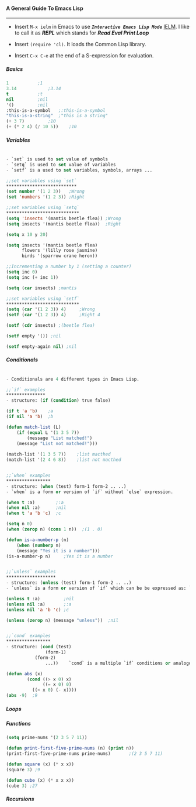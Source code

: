 #### A General Guide To Emacs Lisp
------------

- Insert `M-x ielm` in Emacs to use _**`Interactive Emacs Lisp Mode`**_ [IELM](http://wikemacs.org/wiki/IELM). I like to call it as _**REPL**_ which stands for _**Read Eval Print Loop**_  

- Insert `(require 'cl)`. It loads the Common Lisp library.

- Insert `C-x C-e` at the end of a S-expression for evaluation.

##### Basics

```el
1			;1
3.14			;3.14
t			;t
nil			;nil
'()			;nil
:this-is-a-symbol	;:this-is-a-symbol
"this-is-a-string" 	;"this is a string"
(+ 3 7)			;10
(+ (* 2 4) (/ 10 5))    ;10
```

##### Variables
```el

- `set` is used to set value of symbols
- `setq` is used to set value of variables
- `setf` is a used to set variables, symbols, arrays ...

;;set variables using `set`
***************************
(set number '(1 2 3))	;Wrong
(set 'numbers '(1 2 3)) ;Right

;;set variables using `setq`
****************************
(setq 'insects '(mantis beetle flea)) ;Wrong
(setq insects '(mantis beetle flea))  ;Right

(setq x 10 y 20) 

(setq insects '(mantis beetle flea)
      flowers '(lilly rose jasmine)
      birds '(sparrow crane heron))

;;Incrementing a number by 1 (setting a counter)
(setq inc 0)
(setq inc (+ inc 1))

(setq (car insects) ;mantis

;;set variables using `setf`
****************************
(setq (car '(1 2 3)) 4)		;Wrong
(setf (car '(1 2 3)) 4) 	;Right 4

(setf (cdr insects) ;(beetle flea)

(setf empty '()) ;nil

(setf empty-again nil) ;nil

```

##### Conditionals
```el

- Conditionals are 4 different types in Emacs Lisp.

;;`if` examples
***************
- structure: (if (condition) true false)

(if t 'a 'b)	;a
(if nil 'a 'b)  ;b

(defun match-list (L)
    (if (equal L '(1 3 5 7))
        (message "List matched!")
	(message "List not matched!")))
	
(match-list '(1 3 5 7))    ;list macthed
(match-list '(2 4 6 8))    ;list not macthed


;;`when` examples
*****************
- structure: (when (test) form-1 form-2 .. ..)
- `when` is a form or version of `if` without `else` expression.

(when t :a)    	   ;:a
(when nil :a)	   ;nil
(when t 'a 'b 'c)  ;c

(setq n 0)
(when (zerop n) (cons 1 n))  ;(1 . 0)

(defun is-a-number-p (n)
    (when (numberp n)
    (message "Yes it is a number")))
(is-a-number-p n)     ;Yes it is a number


;;`unless` examples
*******************
- structure: (unless (test) form-1 form-2 .. ..)
- `unless` is a form or version of `if` which can be be expressed as: `if not` or `if !condition`

(unless t :a) 	      ;nil	
(unless nil :a)	      ;:a
(unless nil 'a 'b 'c) ;c

(unless (zerop n) (message "unless"))  ;nil


;;`cond` examples
*****************
- structure: (cond (test)
  	     	   (form-1)
		   (form-2)
		       ...))    `cond` is a multiple `if` conditions or analogous to case statements in Algol programming langauges.   

(defun abs (x)
       	(cond ((> x 0) x)
              ((= x 0) 0)
	      ((< x 0) (- x))))
(abs -9)  ;9


```

##### Loops

##### Functions
```el
(setq prime-nums '(2 3 5 7 11))

(defun print-first-five-prime-nums (n) (print n))
(print-first-five-prime-nums prime-nums)       ;(2 3 5 7 11)

(defun square (x) (* x x))
(square 3) ;9

(defun cube (x) (* x x x))
(cube 3) ;27
```

##### Recursions





